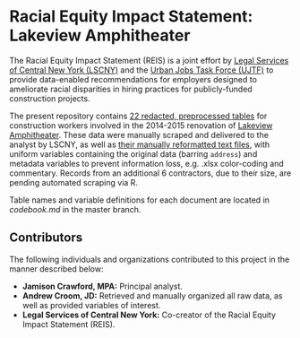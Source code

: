 # Racial Equity Impact Statement: Lakeview Amphitheater

The Racial Equity Impact Statement (REIS) is a joint effort by [Legal Services of Central New York (LSCNY)](https://www.lscny.org/) and the [Urban Jobs Task Force (UJTF)](http://www.ujtf.org/) to provide data-enabled recommendations for employers designed to ameliorate racial disparities in hiring practices for publicly-funded construction projects. 

The present repository contains [22 redacted, preprocessed tables](https://github.com/jamisoncrawford/lakeview/tree/master/Preprocessed%20Workbooks%20-%20Redacted) for construction workers involved in the 2014-2015 renovation of [Lakeview Amphitheater](https://en.wikipedia.org/wiki/Lakeview_Amphitheater). These data were manually scraped and delivered to the analyst by LSCNY, as well as [their manually reformatted text files](https://github.com/jamisoncrawford/lakeview/tree/master/Reformatted%20CSVs%20-%20Redacted), with uniform variables containing the original data (barring `address`) and metadata variables to prevent information loss, e.g. .xlsx color-coding and commentary. Records from an additional 6 contractors, due to their size, are pending automated scraping via R.

Table names and variable definitions for each document are located in *codebook.md* in the master branch.

## Contributors

The following individuals and organizations contributed to this project in the manner described below:

* **Jamison Crawford, MPA:** Principal analyst.
* **Andrew Croom, JD:** Retrieved and manually organized all raw data, as well as provided variables of interest.
* **Legal Services of Central New York:** Co-creator of the Racial Equity Impact Statement (REIS).
